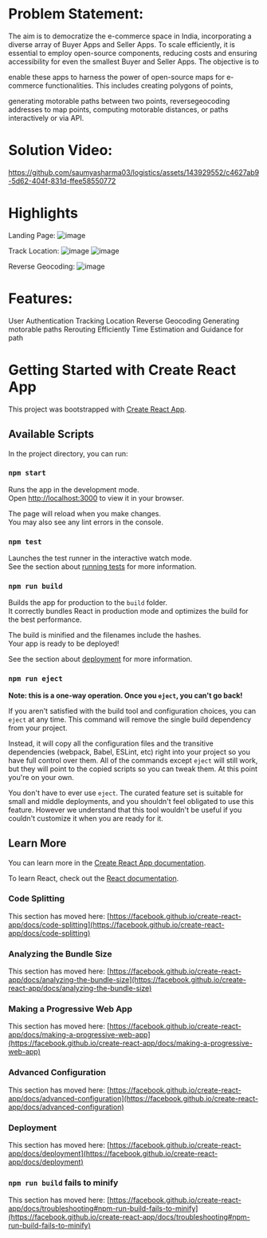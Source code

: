 # Problem Statement:
The aim is to democratize the e-commerce space in India, incorporating a
diverse array of Buyer Apps and Seller Apps. To scale efficiently, it is essential
to employ open-source components, reducing costs and ensuring
accessibility for even the smallest Buyer and Seller Apps. The objective is to

enable these apps to harness the power of open-source maps for e-
commerce functionalities. This includes creating polygons of points,

generating motorable paths between two points, reversegeocoding
addresses to map points, computing motorable distances, or paths interactively or via API.

# Solution Video:

https://github.com/saumyasharma03/logistics/assets/143929552/c4627ab9-5d62-404f-831d-ffee58550772


# Highlights

Landing Page:
![image](https://github.com/saumyasharma03/logistics/assets/143929552/4f5424c5-2bb4-4fed-aa6f-2fe52e589d8a)

Track Location:
![image](https://github.com/saumyasharma03/logistics/assets/143929552/0f8a8698-5495-4927-80c1-2099051a836f)
![image](https://github.com/saumyasharma03/logistics/assets/143929552/5e9651f1-ddb7-4544-a90a-924120df23b1)

Reverse Geocoding:
![image](https://github.com/saumyasharma03/logistics/assets/143929552/6cfb182b-d9c9-4792-9645-fc8bae7a25ca)


# Features:

User Authentication
Tracking Location
Reverse Geocoding
Generating motorable paths
Rerouting Efficiently
Time Estimation and Guidance for path

# Getting Started with Create React App

This project was bootstrapped with [Create React App](https://github.com/facebook/create-react-app).

## Available Scripts

In the project directory, you can run:

### `npm start`

Runs the app in the development mode.\
Open [http://localhost:3000](http://localhost:3000) to view it in your browser.

The page will reload when you make changes.\
You may also see any lint errors in the console.

### `npm test`

Launches the test runner in the interactive watch mode.\
See the section about [running tests](https://facebook.github.io/create-react-app/docs/running-tests) for more information.

### `npm run build`

Builds the app for production to the `build` folder.\
It correctly bundles React in production mode and optimizes the build for the best performance.

The build is minified and the filenames include the hashes.\
Your app is ready to be deployed!

See the section about [deployment](https://facebook.github.io/create-react-app/docs/deployment) for more information.

### `npm run eject`

**Note: this is a one-way operation. Once you `eject`, you can't go back!**

If you aren't satisfied with the build tool and configuration choices, you can `eject` at any time. This command will remove the single build dependency from your project.

Instead, it will copy all the configuration files and the transitive dependencies (webpack, Babel, ESLint, etc) right into your project so you have full control over them. All of the commands except `eject` will still work, but they will point to the copied scripts so you can tweak them. At this point you're on your own.

You don't have to ever use `eject`. The curated feature set is suitable for small and middle deployments, and you shouldn't feel obligated to use this feature. However we understand that this tool wouldn't be useful if you couldn't customize it when you are ready for it.

## Learn More

You can learn more in the [Create React App documentation](https://facebook.github.io/create-react-app/docs/getting-started).

To learn React, check out the [React documentation](https://reactjs.org/).

### Code Splitting

This section has moved here: [https://facebook.github.io/create-react-app/docs/code-splitting](https://facebook.github.io/create-react-app/docs/code-splitting)

### Analyzing the Bundle Size

This section has moved here: [https://facebook.github.io/create-react-app/docs/analyzing-the-bundle-size](https://facebook.github.io/create-react-app/docs/analyzing-the-bundle-size)

### Making a Progressive Web App

This section has moved here: [https://facebook.github.io/create-react-app/docs/making-a-progressive-web-app](https://facebook.github.io/create-react-app/docs/making-a-progressive-web-app)

### Advanced Configuration

This section has moved here: [https://facebook.github.io/create-react-app/docs/advanced-configuration](https://facebook.github.io/create-react-app/docs/advanced-configuration)

### Deployment

This section has moved here: [https://facebook.github.io/create-react-app/docs/deployment](https://facebook.github.io/create-react-app/docs/deployment)

### `npm run build` fails to minify

This section has moved here: [https://facebook.github.io/create-react-app/docs/troubleshooting#npm-run-build-fails-to-minify](https://facebook.github.io/create-react-app/docs/troubleshooting#npm-run-build-fails-to-minify)
